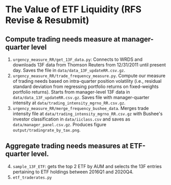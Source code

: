 # The Value of ETF Liquidity  (RFS Revise & Resubmit)

## Compute trading needs measure at manager-quarter level
1. `urgency_measure_RR/get_13F_data.py`: Connects to WRDS and downloads 13F data from Thomson Reuters from 12/31/2011 until present day. Saves the file in `data/data_13F_updateRR.csv.gz`.
2. `urgency_measure_RR/trade_frequency_measure.py`. Compute our measure of trading needs based on intra-quarter position volatility (i.e., residual standard deviation from regressing portfolio returns on fixed-weights portfolio returns). Starts from manager-level 13F data in `data/data_13F_updateRR.csv.gz`. Saves file with manager-quarter intensity at `data/trading_intensity_mgrno_RR.csv.gz`.
3. `urgency_measure_RR/merge_frequency_bushee_data`. Merges trade intensity file at `data/trading_intensity_mgrno_RR.csv.gz` with Bushee's investor classification in `data/iiclass.csv` and saves as `data/manager_panel.csv.gz`. Produces figure `output/tradingrate_by_tax.png`.

## Aggregate trading needs measures at ETF-quarter level.
4. `sample_13F_ETF`: gets the top 2 ETF by AUM and selects the 13F entries pertaining to ETF holdings between 2016Q1 and 2020Q4. 
4. `etf_traderates.py`